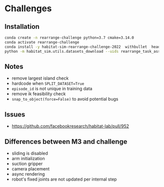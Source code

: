# Challenges

## Installation

```bash
conda create -n rearrange-challenge python=3.7 cmake=3.14.0
conda activate rearrange-challenge
conda install -y habitat-sim-rearrange-challenge-2022  withbullet  headless -c conda-forge -c aihabitat
python -m habitat_sim.utils.datasets_download --uids rearrange_task_assets
```

## Notes

- remove largest island check
- hardcode when `SPLIT_DATASET=True`
- `episode_id` is not unique in training data
- remove ik feasibility check
- `snap_to_object(force=False)` to avoid potential bugs

## Issues

- <https://github.com/facebookresearch/habitat-lab/pull/952>

## Differences between M3 and challenge

- sliding is disabled
- arm initialization
- suction gripper
- camera placement
- async rendering
- robot's fixed joints are not updated per internal step
